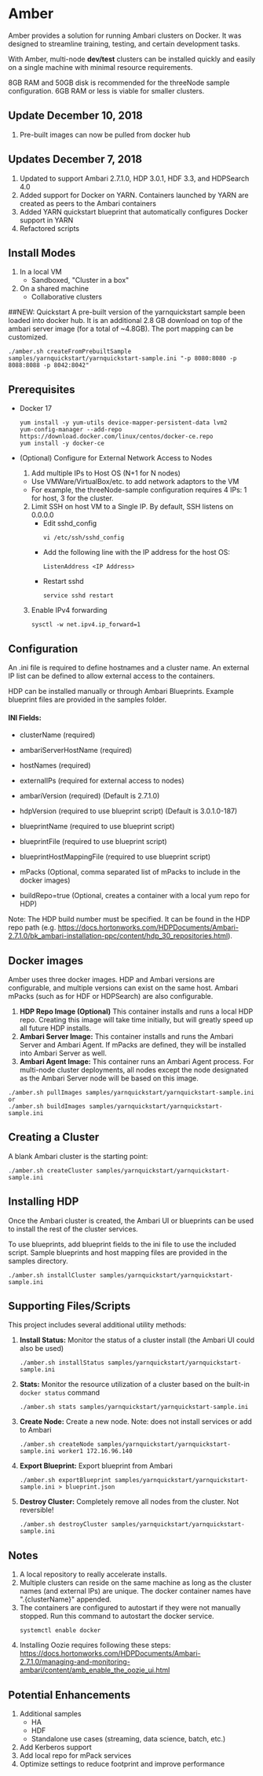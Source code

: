 # Amber
Amber provides a solution for running Ambari clusters on Docker. It was designed to streamline training, testing, and certain development tasks.

With Amber, multi-node **dev/test** clusters can be installed quickly and easily on a single machine with minimal resource requirements. 

8GB RAM and 50GB disk is recommended for the threeNode sample configuration. 6GB RAM or less is viable for smaller clusters.

## Update December 10, 2018
1. Pre-built images can now be pulled from docker hub

## Updates December 7, 2018
1. Updated to support Ambari 2.7.1.0, HDP 3.0.1, HDF 3.3, and HDPSearch 4.0
2. Added support for Docker on YARN. Containers launched by YARN are created as peers to the Ambari containers
3. Added YARN quickstart blueprint that automatically configures Docker support in YARN
4. Refactored scripts

## Install Modes
1. In a local VM
    - Sandboxed, "Cluster in a box"
3. On a shared machine
    - Collaborative clusters

##NEW: Quickstart
A pre-built version of the yarnquickstart sample been loaded into docker hub. It is an additional 2.8 GB download on top of the ambari server image (for a total of ~4.8GB). The port mapping can be customized.
```
./amber.sh createFromPrebuiltSample samples/yarnquickstart/yarnquickstart-sample.ini "-p 8080:8080 -p 8088:8088 -p 8042:8042"
```

## Prerequisites

* Docker 17 
    ```
    yum install -y yum-utils device-mapper-persistent-data lvm2
    yum-config-manager --add-repo https://download.docker.com/linux/centos/docker-ce.repo
    yum install -y docker-ce
    ```

* (Optional) Configure for External Network Access to Nodes    
  1. Add multiple IPs to Host OS (N+1 for N nodes)  
    * Use VMWare/VirtualBox/etc. to add network adaptors to the VM
    * For example, the threeNode-sample configuration requires 4 IPs: 1 for host, 3 for the cluster.  
  2. Limit SSH on host VM to a Single IP. By default, SSH listens on 0.0.0.0
     * Edit sshd_config
       ```
       vi /etc/ssh/sshd_config  
       ```  
     * Add the following line with the IP address for the host OS:  
       ```
       ListenAddress <IP Address>  
       ```  
     * Restart sshd  
       ```
       service sshd restart  
       ```      
  3. Enable IPv4 forwarding  
      ```
      sysctl -w net.ipv4.ip_forward=1  
      ```

## Configuration
An .ini file is required to define hostnames and a cluster name. An external IP list can be defined to allow external access to the containers. 

HDP can be installed manually or through Ambari Blueprints. Example blueprint files are provided in the samples folder.

#### INI Fields:

* clusterName (required)
* ambariServerHostName (required)
* hostNames (required)
* externalIPs (required for external access to nodes)

* ambariVersion (required) (Default is 2.7.1.0)
* hdpVersion (required to use blueprint script) (Default is 3.0.1.0-187)
* blueprintName (required to use blueprint script)
* blueprintFile (required to use blueprint script)
* blueprintHostMappingFile (required to use blueprint script) 
* mPacks (Optional, comma separated list of mPacks to include in the docker images)
* buildRepo=true (Optional, creates a container with a local yum repo for HDP) 

Note: The HDP build number must be specified. It can be found in the HDP repo path (e.g. https://docs.hortonworks.com/HDPDocuments/Ambari-2.7.1.0/bk_ambari-installation-ppc/content/hdp_30_repositories.html).

## Docker images
Amber uses three docker images. HDP and Ambari versions are configurable, and multiple versions can exist on the same host. Ambari mPacks (such as for HDF or HDPSearch) are also configurable.

1. **HDP Repo Image (Optional)** This container installs and runs a local HDP repo. Creating this image will take time initially, but will greatly speed up all future HDP installs.
1. **Ambari Server Image:** This container installs and runs the Ambari Server and Ambari Agent. If mPacks are defined, they will be installed into Ambari Server as well.
2. **Ambari Agent Image:** This container runs an Ambari Agent process. For multi-node cluster deployments, all nodes except the node designated as the Ambari Server node will be based on this image.

```
./amber.sh pullImages samples/yarnquickstart/yarnquickstart-sample.ini
or
./amber.sh buildImages samples/yarnquickstart/yarnquickstart-sample.ini
```

## Creating a Cluster
A blank Ambari cluster is the starting point:
```
./amber.sh createCluster samples/yarnquickstart/yarnquickstart-sample.ini
```

## Installing HDP
Once the Ambari cluster is created, the Ambari UI or blueprints can be used to install the rest of the cluster services. 

To use blueprints, add blueprint fields to the ini file to use the included script. Sample blueprints and host mapping files are provided in the samples directory.

```
./amber.sh installCluster samples/yarnquickstart/yarnquickstart-sample.ini
```

## Supporting Files/Scripts
This project includes several additional utility methods: 

1. **Install Status:** Monitor the status of a cluster install (the Ambari UI could also be used)

    ```
    ./amber.sh installStatus samples/yarnquickstart/yarnquickstart-sample.ini
    ```

2. **Stats:** Monitor the resource utilization of a cluster based on the built-in `docker status` command
        
    ```
    ./amber.sh stats samples/yarnquickstart/yarnquickstart-sample.ini
    ```

3. **Create Node:** Create a new node. Note: does not install services or add to Ambari
        
    ```
    ./amber.sh createNode samples/yarnquickstart/yarnquickstart-sample.ini worker1 172.16.96.140
    ```

4. **Export Blueprint:** Export blueprint from Ambari

    ```
    ./amber.sh exportBlueprint samples/yarnquickstart/yarnquickstart-sample.ini > blueprint.json
    ```

5. **Destroy Cluster:** Completely remove all nodes from the cluster. Not reversible!

    ```
    ./amber.sh destroyCluster samples/yarnquickstart/yarnquickstart-sample.ini
    ```

## Notes
1. A local repository to really accelerate installs.
2. Multiple clusters can reside on the same machine as long as the cluster names (and external IPs) are unique. The docker container names have ".{clusterName}" appended.
3. The containers are configured to autostart if they were not manually stopped. Run this command to autostart the docker service.
   ```
   systemctl enable docker
   ```
4. Installing Oozie requires following these steps: https://docs.hortonworks.com/HDPDocuments/Ambari-2.7.1.0/managing-and-monitoring-ambari/content/amb_enable_the_oozie_ui.html
 
## Potential Enhancements
1. Additional samples
    - HA
    - HDF
    - Standalone use cases (streaming, data science, batch, etc.)
2. Add Kerberos support
3. Add local repo for mPack services
4. Optimize settings to reduce footprint and improve performance
